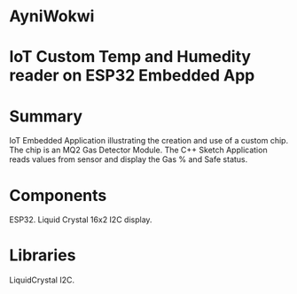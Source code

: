 # AyniWokwi
# IoT Custom Temp and Humedity reader on ESP32 Embedded App

# Summary
IoT Embedded Application illustrating the creation and use of a custom chip. The chip is an MQ2 Gas Detector Module. The C++ Sketch Application reads values from sensor and display the Gas % and Safe status.

# Components
ESP32.
Liquid Crystal 16x2 I2C display.

# Libraries
LiquidCrystal I2C.